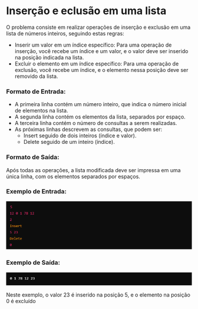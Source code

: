 # Inserção e eclusão em uma lista

O problema consiste em realizar operações de inserção e exclusão em uma lista de números inteiros, seguindo estas regras:

- Inserir um valor em um índice específico: Para uma operação de inserção, você recebe um índice e um valor, e o valor deve
 ser inserido na posição indicada na lista.
- Excluir o elemento em um índice específico: Para uma operação de exclusão, você recebe um índice, e o elemento nessa posição
 deve ser removido da lista.

### Formato de Entrada:
- A primeira linha contém um número inteiro, que indica o número inicial de elementos na lista.
- A segunda linha contém os elementos da lista, separados por espaço.
- A terceira linha contém o número de consultas a serem realizadas.
- As próximas linhas descrevem as consultas, que podem ser:
    * Insert seguido de dois inteiros (índice e valor).
    * Delete seguido de um inteiro (índice).
 
### Formato de Saída:
  Após todas as operações, a lista modificada deve ser impressa em uma única linha, com os elementos separados por espaços.

### Exemplo de Entrada:
![Imagens/Entrada1.png](Imagens/Entrada1.png)

### Exemplo de Saída:
![Imagens/Entrada2.png](Imagens/Entrada2.png)

Neste exemplo, o valor 23 é inserido na posição 5, e o elemento na posição 0 é excluído​
